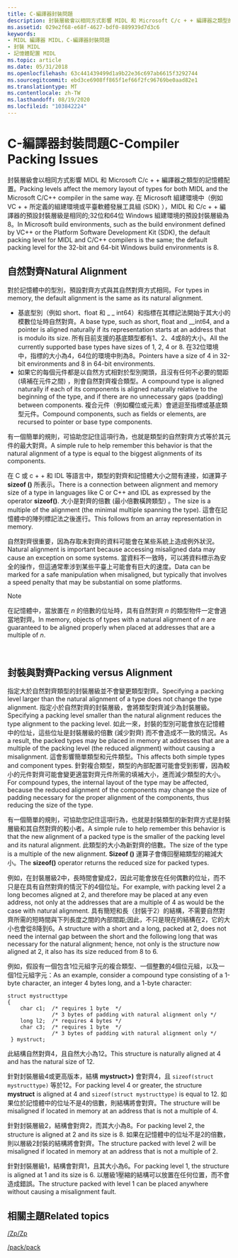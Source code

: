 ```yaml
---
title: C-編譯器封裝問題
description: 封裝層級會以相同方式影響 MIDL 和 Microsoft C/c + + 編譯器之類型的記憶體配置。
ms.assetid: 029e2f68-e68f-4627-bdf0-889939d7d3c6
keywords:
- MIDL 編譯器 MIDL，C-編譯器封裝問題
- 封裝 MIDL
- 記憶體配置 MIDL
ms.topic: article
ms.date: 05/31/2018
ms.openlocfilehash: 63c441439499d1a9b22e36c697ab6615f3292744
ms.sourcegitcommit: ebd3ce6908ff865f1ef66f2fc96769be0aad82e1
ms.translationtype: MT
ms.contentlocale: zh-TW
ms.lasthandoff: 08/19/2020
ms.locfileid: "103842224"
---
```

# <a name="c-compiler-packing-issues"></a><span data-ttu-id="77b65-106">C-編譯器封裝問題</span><span class="sxs-lookup"><span data-stu-id="77b65-106">C-Compiler Packing Issues</span></span>

<span data-ttu-id="77b65-107">封裝層級會以相同方式影響 MIDL 和 Microsoft C/c + + 編譯器之類型的記憶體配置。</span><span class="sxs-lookup"><span data-stu-id="77b65-107">Packing levels affect the memory layout of types for both MIDL and the Microsoft C/C++ compiler in the same way.</span></span> <span data-ttu-id="77b65-108">在 Microsoft 組建環境中（例如 VC + + 所定義的組建環境或平臺軟體發展工具組 (SDK) ），MIDL 和 C/c + + 編譯器的預設封裝層級是相同的;32位和64位 Windows 組建環境的預設封裝層級為8。</span><span class="sxs-lookup"><span data-stu-id="77b65-108">In Microsoft build environments, such as the build environment defined by VC++ or the Platform Software Development Kit (SDK), the default packing level for MIDL and C/C++ compilers is the same; the default packing level for the 32-bit and 64-bit Windows build environments is 8.</span></span>

## <a name="natural-alignment"></a><span data-ttu-id="77b65-109">自然對齊</span><span class="sxs-lookup"><span data-stu-id="77b65-109">Natural Alignment</span></span>

<span data-ttu-id="77b65-110">對於記憶體中的型別，預設對齊方式與其自然對齊方式相同。</span><span class="sxs-lookup"><span data-stu-id="77b65-110">For types in memory, the default alignment is the same as its natural alignment.</span></span>

-   <span data-ttu-id="77b65-111">基底型別（例如 short、float 和 \_ \_ int64）和指標在其標記法開始于其大小的模數位址時自然對齊。</span><span class="sxs-lookup"><span data-stu-id="77b65-111">A base type, such as short, float and \_\_int64, and a pointer is aligned naturally if its representation starts at an address that is modulo its size.</span></span> <span data-ttu-id="77b65-112">所有目前支援的基底類型都有1、2、4或8的大小。</span><span class="sxs-lookup"><span data-stu-id="77b65-112">All the currently supported base types have sizes of 1, 2, 4 or 8.</span></span> <span data-ttu-id="77b65-113">在32位環境中，指標的大小為4，64位的環境中則為8。</span><span class="sxs-lookup"><span data-stu-id="77b65-113">Pointers have a size of 4 in 32-bit environments and 8 in 64-bit environments.</span></span>
-   <span data-ttu-id="77b65-114">如果它的每個元件都是以自然方式相對於型別開頭，且沒有任何不必要的間距 (填補在元件之間) ，則會自然對齊複合類型。</span><span class="sxs-lookup"><span data-stu-id="77b65-114">A compound type is aligned naturally if each of its components is aligned naturally relative to the beginning of the type, and if there are no unnecessary gaps (padding) between components.</span></span> <span data-ttu-id="77b65-115">複合元件（例如欄位或元素）會遞迴至指標或基底類型元件。</span><span class="sxs-lookup"><span data-stu-id="77b65-115">Compound components, such as fields or elements, are recursed to pointer or base type components.</span></span>

<span data-ttu-id="77b65-116">有一個簡單的規則，可協助您記住這項行為，也就是類型的自然對齊方式等於其元件的最大對齊。</span><span class="sxs-lookup"><span data-stu-id="77b65-116">A simple rule to help remember this behavior is that the natural alignment of a type is equal to the biggest alignments of its components.</span></span>

<span data-ttu-id="77b65-117">在 C 或 c + + 和 IDL 等語言中，類型的對齊和記憶體大小之間有連接，如運算子 **sizeof ()** 所表示。</span><span class="sxs-lookup"><span data-stu-id="77b65-117">There is a connection between alignment and memory size of a type in languages like C or C++ and IDL as expressed by the operator **sizeof()**.</span></span> <span data-ttu-id="77b65-118">大小是對齊的倍數 (最小倍數橫跨類型) 。</span><span class="sxs-lookup"><span data-stu-id="77b65-118">The size is a multiple of the alignment (the minimal multiple spanning the type).</span></span> <span data-ttu-id="77b65-119">這會在記憶體中的陣列標記法之後進行。</span><span class="sxs-lookup"><span data-stu-id="77b65-119">This follows from an array representation in memory.</span></span>

<span data-ttu-id="77b65-120">自然對齊很重要，因為存取未對齊的資料可能會在某些系統上造成例外狀況。</span><span class="sxs-lookup"><span data-stu-id="77b65-120">Natural alignment is important because accessing misaligned data may cause an exception on some systems.</span></span> <span data-ttu-id="77b65-121">當資料不一致時，可以將資料標示為安全的操作，但這通常牽涉到某些平臺上可能會有巨大的速度。</span><span class="sxs-lookup"><span data-stu-id="77b65-121">Data can be marked for a safe manipulation when misaligned, but typically that involves a speed penalty that may be substantial on some platforms.</span></span>

> [!Note]  
> <span data-ttu-id="77b65-122">在記憶體中，當放置在 *n* 的倍數的位址時，具有自然對齊 *n* 的類型物件一定會適當地對齊。</span><span class="sxs-lookup"><span data-stu-id="77b65-122">In memory, objects of types with a natural alignment of *n* are guaranteed to be aligned properly when placed at addresses that are a multiple of *n*.</span></span>

 

## <a name="packing-versus-alignment"></a><span data-ttu-id="77b65-123">封裝與對齊</span><span class="sxs-lookup"><span data-stu-id="77b65-123">Packing versus Alignment</span></span>

<span data-ttu-id="77b65-124">指定大於自然對齊類型的封裝層級並不會變更類型對齊。</span><span class="sxs-lookup"><span data-stu-id="77b65-124">Specifying a packing level larger than the natural alignment of a type does not change the type alignment.</span></span> <span data-ttu-id="77b65-125">指定小於自然對齊的封裝層級，會將類型對齊減少為封裝層級。</span><span class="sxs-lookup"><span data-stu-id="77b65-125">Specifying a packing level smaller than the natural alignment reduces the type alignment to the packing level.</span></span> <span data-ttu-id="77b65-126">如此一來，封裝的型別可能會放在記憶體中的位址，這些位址是封裝層級的倍數 (減少對齊) 而不會造成不一致的情況。</span><span class="sxs-lookup"><span data-stu-id="77b65-126">As a result, the packed types may be placed in memory at addresses that are a multiple of the packing level (the reduced alignment) without causing a misalignment.</span></span> <span data-ttu-id="77b65-127">這會影響簡單類型和元件類型。</span><span class="sxs-lookup"><span data-stu-id="77b65-127">This affects both simple types and component types.</span></span> <span data-ttu-id="77b65-128">針對複合類型，類型的內部配置可能會受到影響，因為較小的元件對齊可能會變更適當對齊元件所需的填補大小，進而減少類型的大小。</span><span class="sxs-lookup"><span data-stu-id="77b65-128">For compound types, the internal layout of the type may be affected, because the reduced alignment of the components may change the size of padding necessary for the proper alignment of the components, thus reducing the size of the type.</span></span>

<span data-ttu-id="77b65-129">有一個簡單的規則，可協助您記住這項行為，也就是封裝類型的新對齊方式是封裝層級和其自然對齊的較小者。</span><span class="sxs-lookup"><span data-stu-id="77b65-129">A simple rule to help remember this behavior is that the new alignment of a packed type is the smaller of the packing level and its natural alignment.</span></span> <span data-ttu-id="77b65-130">此類型的大小為新對齊的倍數。</span><span class="sxs-lookup"><span data-stu-id="77b65-130">The size of the type is a multiple of the new alignment.</span></span> <span data-ttu-id="77b65-131">**Sizeof ()** 運算子會傳回壓縮類型的縮減大小。</span><span class="sxs-lookup"><span data-stu-id="77b65-131">The **sizeof()** operator returns the reduced size for packed types.</span></span>

<span data-ttu-id="77b65-132">例如，在封裝層級2中，長時間會變成2，因此可能會放在任何偶數的位址，而不只是在具有自然對齊的情況下的4個位址。</span><span class="sxs-lookup"><span data-stu-id="77b65-132">For example, with packing level 2 a long becomes aligned at 2, and therefore may be placed at any even address, not only at the addresses that are a multiple of 4 as would be the case with natural alignment.</span></span> <span data-ttu-id="77b65-133">具有簡短和長（封裝于2）的結構，不需要自然對齊所需的短時間與下列長度之間的內部間距;因此，不只是現在的結構在2，它的大小也會從8降到6。</span><span class="sxs-lookup"><span data-stu-id="77b65-133">A structure with a short and a long, packed at 2, does not need the internal gap between the short and the following long that was necessary for the natural alignment; hence, not only is the structure now aligned at 2, it also has its size reduced from 8 to 6.</span></span>

<span data-ttu-id="77b65-134">例如，假設有一個包含1位元組字元的複合類型、一個整數的4個位元組，以及一個1位元組字元：</span><span class="sxs-lookup"><span data-stu-id="77b65-134">As an example, consider a compound type consisting of a 1-byte character, an integer 4 bytes long, and a 1-byte character:</span></span>

``` syntax
struct mystructtype 
{    
    char c1;  /* requires 1 byte  */
              /* 3 bytes of padding with natural alignment only */
    long l2;  /* requires 4 bytes */
    char c3;  /* requires 1 byte  */
              /* 3 bytes of padding with natural alignment only */
 } mystruct;
```

<span data-ttu-id="77b65-135">此結構自然對齊4，且自然大小為12。</span><span class="sxs-lookup"><span data-stu-id="77b65-135">This structure is naturally aligned at 4 and has the natural size of 12.</span></span>

<span data-ttu-id="77b65-136">針對封裝層級4或更高版本，結構 **mystruct>)** 會對齊4，且 `sizeof(struct mystructtype)` 等於12。</span><span class="sxs-lookup"><span data-stu-id="77b65-136">For packing level 4 or greater, the structure **mystruct** is aligned at 4 and `sizeof(struct mystructtype)` is equal to 12.</span></span> <span data-ttu-id="77b65-137">如果位於記憶體中的位址不是4的倍數，則結構將會對齊。</span><span class="sxs-lookup"><span data-stu-id="77b65-137">The structure will be misaligned if located in memory at an address that is not a multiple of 4.</span></span>

<span data-ttu-id="77b65-138">針對封裝層級2，結構會對齊2，而其大小為8。</span><span class="sxs-lookup"><span data-stu-id="77b65-138">For packing level 2, the structure is aligned at 2 and its size is 8.</span></span> <span data-ttu-id="77b65-139">如果在記憶體中的位址不是2的倍數，則以層級2封裝的結構將會對齊。</span><span class="sxs-lookup"><span data-stu-id="77b65-139">The structure packed with level 2 will be misaligned if located in memory at an address that is not a multiple of 2.</span></span>

<span data-ttu-id="77b65-140">針對封裝層級1，結構會對齊1，且其大小為6。</span><span class="sxs-lookup"><span data-stu-id="77b65-140">For packing level 1, the structure is aligned at 1 and its size is 6.</span></span> <span data-ttu-id="77b65-141">以層級1壓縮的結構可以放置在任何位置，而不會造成錯誤。</span><span class="sxs-lookup"><span data-stu-id="77b65-141">The structure packed with level 1 can be placed anywhere without causing a misalignment fault.</span></span>

## <a name="related-topics"></a><span data-ttu-id="77b65-142">相關主題</span><span class="sxs-lookup"><span data-stu-id="77b65-142">Related topics</span></span>

<dl> <span data-ttu-id="77b65-143"><dt>


</dt> <dt></span><span class="sxs-lookup"><span data-stu-id="77b65-143"><dt>


</dt> <dt></span></span>

[<span data-ttu-id="77b65-144">/Zp</span><span class="sxs-lookup"><span data-stu-id="77b65-144">/Zp</span></span>](./-zp.md)
</dt> <dt>

[<span data-ttu-id="77b65-145">/pack</span><span class="sxs-lookup"><span data-stu-id="77b65-145">/pack</span></span>](./-pack.md)
</dt> </dl>

 

 